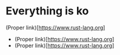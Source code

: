 # Everything is ko

(Proper link)[https://www.rust-lang.org]

+ (Proper link)[https://www.rust-lang.org]
+ (Proper link)[https://www.rust-lang.org]
